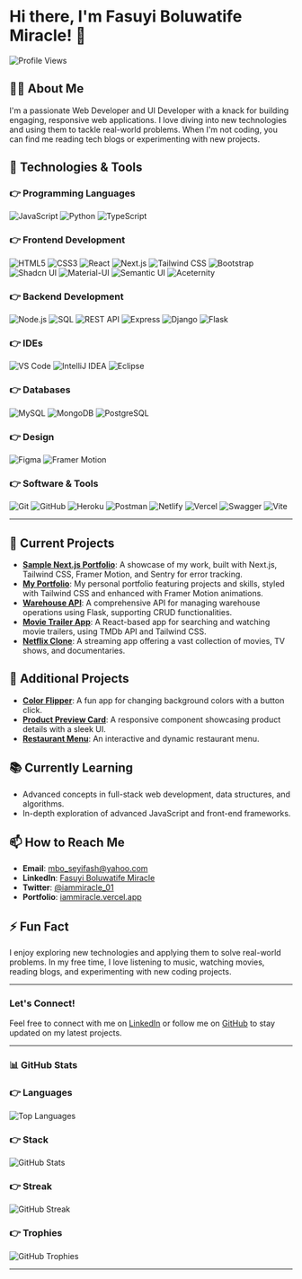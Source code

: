 # Hi there, I'm Fasuyi Boluwatife Miracle! 👋

![Profile Views](https://komarev.com/ghpvc/?username=iammiracle01&color=blue)

## 👨‍💻 About Me

I'm a passionate Web Developer and UI Developer with a knack for building engaging, responsive web applications. I love diving into new technologies and using them to tackle real-world problems. When I'm not coding, you can find me reading tech blogs or experimenting with new projects.

## 🔧 Technologies & Tools

### 👉 Programming Languages
![JavaScript](https://img.shields.io/badge/-JavaScript-F7DF1E?logo=javascript&logoColor=000000)
![Python](https://img.shields.io/badge/-Python-306998?logo=python&logoColor=ffffff)
![TypeScript](https://img.shields.io/badge/-TypeScript-3178C6?logo=typescript&logoColor=ffffff)

### 👉 Frontend Development
![HTML5](https://img.shields.io/badge/-HTML5-E34F26?logo=html5&logoColor=ffffff)
![CSS3](https://img.shields.io/badge/-CSS3-1572B6?logo=css3&logoColor=ffffff)
![React](https://img.shields.io/badge/-React-61DAFB?logo=react&logoColor=000000)
![Next.js](https://img.shields.io/badge/-Next.js-000000?logo=next.js&logoColor=ffffff)
![Tailwind CSS](https://img.shields.io/badge/-Tailwind%20CSS-06B6D4?logo=tailwind-css&logoColor=ffffff)
![Bootstrap](https://img.shields.io/badge/-Bootstrap-563D7C?logo=bootstrap&logoColor=ffffff)
![Shadcn UI](https://img.shields.io/badge/-Shadcn%20UI-000000?logo=shadcn&logoColor=ffffff)
![Material-UI](https://img.shields.io/badge/-Material--UI-0081CB?logo=material-ui&logoColor=ffffff)
![Semantic UI](https://img.shields.io/badge/-Semantic%20UI-35BDB2?logo=semantic-ui-react&logoColor=ffffff)
![Aceternity](https://img.shields.io/badge/-Aceternity-FF6C37?logo=aceternity&logoColor=ffffff)



### 👉 Backend Development
![Node.js](https://img.shields.io/badge/-Node.js-339933?logo=node.js&logoColor=ffffff)
![SQL](https://img.shields.io/badge/-SQL-4479A1?logo=sql&logoColor=ffffff)
![REST API](https://img.shields.io/badge/-REST%20API-000000?logo=api&logoColor=ffffff)
![Express](https://img.shields.io/badge/-Express-000000?logo=express&logoColor=ffffff)
![Django](https://img.shields.io/badge/-Django-092E20?logo=django&logoColor=ffffff)
![Flask](https://img.shields.io/badge/-Flask-000000?logo=flask&logoColor=ffffff)


### 👉 IDEs
![VS Code](https://img.shields.io/badge/-VS%20Code-007ACC?logo=visual-studio-code&logoColor=ffffff)
![IntelliJ IDEA](https://img.shields.io/badge/-IntelliJ%20IDEA-000000?logo=intellij-idea&logoColor=ffffff)
![Eclipse](https://img.shields.io/badge/-Eclipse-2C2255?logo=eclipse&logoColor=ffffff)

### 👉 Databases 
![MySQL](https://img.shields.io/badge/-MySQL-4479A1?logo=mysql&logoColor=ffffff)
![MongoDB](https://img.shields.io/badge/-MongoDB-47A248?logo=mongodb&logoColor=ffffff)
![PostgreSQL](https://img.shields.io/badge/-PostgreSQL-4169E1?logo=postgresql&logoColor=ffffff)

### 👉 Design
![Figma](https://img.shields.io/badge/-Figma-F24E1E?logo=figma&logoColor=ffffff)
![Framer Motion](https://img.shields.io/badge/-Framer%20Motion-0055FF?logo=framer&logoColor=ffffff)

### 👉 Software & Tools
![Git](https://img.shields.io/badge/-Git-F05032?logo=git&logoColor=ffffff)
![GitHub](https://img.shields.io/badge/-GitHub-181717?logo=github&logoColor=ffffff)
![Heroku](https://img.shields.io/badge/-Heroku-430098?logo=heroku&logoColor=ffffff)
![Postman](https://img.shields.io/badge/-Postman-FF6C37?logo=postman&logoColor=ffffff)
![Netlify](https://img.shields.io/badge/-Netlify-00C7B7?logo=netlify&logoColor=ffffff)
![Vercel](https://img.shields.io/badge/-Vercel-000000?logo=vercel&logoColor=ffffff)
![Swagger](https://img.shields.io/badge/-Swagger-85EA2D?logo=swagger&logoColor=000000)
![Vite](https://img.shields.io/badge/-Vite-646CFF?logo=vite&logoColor=ffffff)


---

## 🌱 Current Projects

- **[Sample Next.js Portfolio](https://iammiracle.vercel.app)**: A showcase of my work, built with Next.js, Tailwind CSS, Framer Motion, and Sentry for error tracking.
- **[My Portfolio](https://sample-nextjs-portfolio.vercel.app/)**: My personal portfolio featuring projects and skills, styled with Tailwind CSS and enhanced with Framer Motion animations.
- **[Warehouse API](https://github.com/iammiracle01/Warehouse)**: A comprehensive API for managing warehouse operations using Flask, supporting CRUD functionalities.
- **[Movie Trailer App](https://trailersflix.netlify.app/)**: A React-based app for searching and watching movie trailers, using TMDb API and Tailwind CSS.
- **[Netflix Clone](https://github.com/iammiracle01/netflix-clone)**: A streaming app offering a vast collection of movies, TV shows, and documentaries.

## 🚀 Additional Projects

- **[Color Flipper](https://iammiracle01.github.io/Color-flipper/)**: A fun app for changing background colors with a button click.
- **[Product Preview Card](https://iammiracle01.github.io/Product-preview-card/)**: A responsive component showcasing product details with a sleek UI.
- **[Restaurant Menu](https://github.com/iammiracle01/Menu)**: An interactive and dynamic restaurant menu.

## 📚 Currently Learning

- Advanced concepts in full-stack web development, data structures, and algorithms.
- In-depth exploration of advanced JavaScript and front-end frameworks.

## 📫 How to Reach Me

- **Email**: [mbo_seyifash@yahoo.com](mailto:mbo_seyifash@yahoo.com)
- **LinkedIn**: [Fasuyi Boluwatife Miracle](https://www.linkedin.com/in/fasuyi-miracle/)
- **Twitter**: [@iammiracle_01](https://x.com/iammiracle_01)
- **Portfolio**: [iammiracle.vercel.app](https://iammiracle.vercel.app/)

## ⚡ Fun Fact

I enjoy exploring new technologies and applying them to solve real-world problems. In my free time, I love listening to music, watching movies, reading blogs, and experimenting with new coding projects.

---

### Let's Connect!

Feel free to connect with me on [LinkedIn](https://www.linkedin.com/in/fasuyi-miracle/) or follow me on [GitHub](https://github.com/iammiracle01) to stay updated on my latest projects.

---

### 📊 GitHub Stats

### 👉 Languages
![Top Languages](https://github-readme-stats.vercel.app/api/top-langs/?username=iammiracle01&layout=compact)

### 👉 Stack
![GitHub Stats](https://github-readme-stats.vercel.app/api?username=iammiracle01&show_icons=true&theme=radical)

### 👉 Streak
![GitHub Streak](https://github-readme-streak-stats.herokuapp.com/?user=iammiracle01&theme=radical)

### 👉 Trophies
![GitHub Trophies](https://github-profile-trophy.vercel.app/?username=iammiracle01&theme=radical)

---

